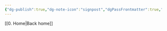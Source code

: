 ```yaml
---
{"dg-publish":true,"dg-note-icon":"signpost","dgPassFrontmatter":true,"noteIcon":"signpost","permalink":"/10-tags/mentira/","created":"2025-10-18T20:13:04.144+01:00","updated":"2025-10-21T19:59:18.559+01:00"}
---
```


[[0. Home\|Back home]]